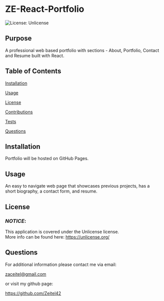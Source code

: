 # **ZE-React-Portfolio**

![License: Unlicense](https://img.shields.io/badge/License-Unlicense-yellow.svg)

## **Purpose**

A professional web based portfolio with sections - About, Portfolio, Contact and Resume built with React.

## **Table of Contents**

<a href="#installation">Installation</a>

<a href="#usage">Usage</a>

<a href="#userLicense">License</a>

<a href="#contributions">Contributions</a>

<a href="#tests">Tests</a>

<a href="#questions">Questions</a>

## <h2 id="installation">**Installation**</h2>

Portfolio will be hosted on GitHub Pages.

## <h2 id="usage">**Usage**</h2>

An easy to navigate web page that showcases previous projects, has a short biography, a contact form, and resume.

## <h2 id="userLicense">**License**</h2>

### <em>NOTICE</em>:

This application is covered under the
Unlicense license.  
 More info can be found here:
https://unlicense.org/

## <h2 id="questions">**Questions**</h2>

For additional information please contact me via email:

zaceitel@gmail.com

or visit my github page:

https://github.com/Zeitel42

